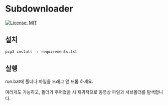 # Subdownloader
[![License: MIT](https://img.shields.io/badge/License-MIT-green.svg)](https://opensource.org/licenses/MIT)

## 설치

```cmd
pip3 install -r requirements.txt
```

## 실행

run.bat에 폴더나 파일을 드래그 앤 드롭 하세요.

여러개도 가능하고, 폴더가 주어졌을 시 재귀적으로 동영상 파일과 서브폴더를 탐색합니다.

